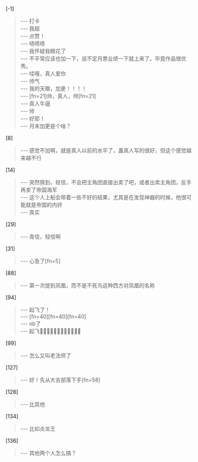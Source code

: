 
[-1] 
>--- 打卡<br>
>--- 我超<br>
>--- 点赞！<br>
>--- 啧啧啧<br>
>--- 我怀疑我眼花了<br>
>--- 不平常应该也加一下，说不定月票业绩一下就上来了。毕竟作品很优秀。<br>
>--- 哇哦，真人爱你<br>
>--- 帅气<br>
>--- 我的天哪，加更！！！！<br>
>--- [fn=21]帅，真人，帅[fn=21]<br>
>--- 真人牛逼<br>
>--- 帅<br>
>--- 好耶！<br>
>--- 月末加更是个啥？<br>

[8] 
>--- 感觉不加啊，就是真人以前的水平了，蛊真人写的很好，但这个感觉越来越不行<br>

[14] 
>--- 突然猜到，轻信，不会把主角团直接出卖了吧，或者出卖主角团，反手再卖了帝国海军<br>
>--- 这个人上船会带着一些不好的结果，尤其是在发现神器的时候，他很可能就是帝国的内奸<br>
>--- 真实<br>

[29] 
>--- 青信，轻信啊<br>

[31] 
>--- 心急了[fn=5]<br>

[88] 
>--- 第一次提到凤凰，而不是不死鸟这种西方对凤凰的名称<br>

[94] 
>--- 起飞了！<br>
>--- [fn=40][fn=40][fn=40]<br>
>--- nb了<br>
>--- 起飞🛫🛫🛫🛫🛫🛫🛫🛫🛫🛫🛫🛫<br>

[99] 
>--- 怎么又叫老法师了<br>

[127] 
>--- 好！先从大吉部落下手[fn=58]<br>

[128] 
>--- 比其他<br>

[134] 
>--- 比如炎龙王<br>

[136] 
>--- 其他两个人怎么搞？<br>
